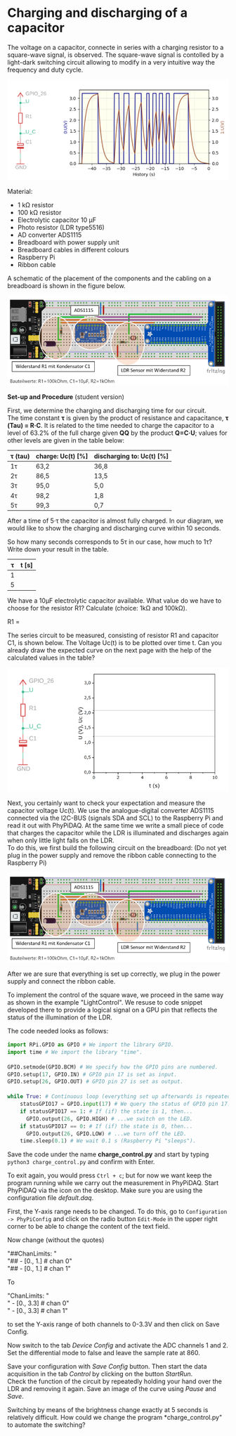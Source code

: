 # Charging and discharging of a capacitor

The voltage on a capacitor, connecte in series with a charging resistor 
to a square-wave signal, is observed. The square-wave signal is contolled
by a light-dark switching circuit allowing to modify in a very intuitive
way the frequency and duty  cycle.

![](images/CapacitorCharging.png)

Material:  

  - 1 kΩ resistor 
  - 100 kΩ resistor 
  - Electrolytic capacitor 10 μF
  - Photo resistor (LDR type5516)
  - AD converter ADS1115
  - Breadboard with power supply unit
  - Breadboard cables in different colours
  - Raspberry Pi
  - Ribbon cable

A schematic of the placement of the components and the cabling on a 
 breadboard is shown in the figure below. 

![](../Experimente/images/course/cap_fritzing.png)


**Set-up and Procedure** (student version)

First, we determine the charging and discharging time for our circuit.  
The time constant **τ** is given by the product of resistance and capacitance,
**τ (Tau) = R·C**. It is related to the time needed to charge the capacitor to a level
of 63.2% of the full charge given **QQ** by the product **Q=C·U**; values for other
levels are given in the table below:

| τ (tau) | charge: Uc(t) [%] | discharging to: Uc(t) [%] |
| --------| ------------------|-------------------------|
| 1τ | 63,2 |36,8 |
| 2τ | 86,5 |13,5 |
| 3τ | 95,0 |5,0 |
| 4τ | 98,2 |1,8 |
| 5τ | 99,3 |0,7 |

After a time of 5·τ the capacitor is almost fully charged. In our diagram, 
we would like to show the charging and discharging curve within 10 seconds.

So how many seconds corresponds to 5τ in our case, how much to 1τ?
Write down your result in the table.

| τ | t [s] |
| -------|-------|
| 1 | |
| 5 | |

We have a 10μF electrolytic capacitor available. What value do we have to choose 
for the resistor R1? Calculate (choice: 1k&Omega; and 100k&Omega;).

R1 =

The series circuit to be measured, consisting of resistor R1 and capacitor C1, is shown below. 
The Voltage Uc(t) is to be plotted over time t. Can you already draw the expected curve on the 
next page with the help of the calculated values in the table?

![](../Experimente/images/course/cap_schematics_diagramm.png)

Next, you certainly want to check your expectation and measure the capacitor voltage Uc(t). We 
use the analogue-digital converter ADS1115 connected via the I2C-BUS (signals SDA and SCL) to the 
Raspberry Pi and read it out with PhyPiDAQ. At the same time we write a small piece of code that charges the capacitor while the LDR is illuminated and discharges again when only little light 
falls on the LDR.  
To do this, we first build the following circuit on the breadboard: 
 (Do not yet plug in the power supply and remove the ribbon cable connecting to the Raspberry Pi)

![](../Experimente/images/course/cap_fritzing.png)

After we are sure that everything is set up correctly, we plug in the power supply and connect 
the ribbon cable. 


To implement the control of the square wave, we proceed in the same way as shown in the 
example "LightControl". We resuse to code snippet developed there to provide a logical signal
on a GPU pin that reflects the status of the illumination of the LDR. 

The code needed looks as follows: 

```python
import RPi.GPIO as GPIO # We import the library GPIO.
import time # We import the library "time".

GPIO.setmode(GPIO.BCM) # We specify how the GPIO pins are numbered.
GPIO.setup(17, GPIO.IN) # GPIO pin 17 is set as input.
GPIO.setup(26, GPIO.OUT) # GPIO pin 27 is set as output.

while True: # Continuous loop (everything set up afterwards is repeated).
	statusGPIO17 = GPIO.input(17) # We query the status of GPIO pin 17.
	if statusGPIO17 == 1: # If (if) the state is 1, then...
	  GPIO.output(26, GPIO.HIGH) # ...we switch on the LED.
	if statusGPIO17 == 0: # If (if) the state is 0, then...
	  GPIO.output(26, GPIO.LOW) # ...we turn off the LED.
	time.sleep(0.1) # We wait 0.1 s (Raspberry Pi "sleeps").
```

Save the code under the name **charge_control.py** and start by typing
``python3 charge_control.py`` and confirm with Enter.  

To exit again, you would press ``Ctrl + c``; but for now we want keep the program 
running while we carry out the measurement in PhyPiDAQ. 
Start PhyPiDAQ via the icon on the desktop. Make sure you are using the
configuration file *default.daq*.

First, the Y-axis range needs to be changed. 
To do this, go to ``Configuration -> PhyPiConfig`` and click on the radio button 
``Edit-Mode`` in the upper right corner to be able to change the content of the text field.

Now change (without the quotes)

"##ChanLimits: "  
"## - [0., 1.] # chan 0"   
"## - [0., 1.] # chan 1"  

To

"ChanLimits: "  
" - [0., 3.3] # chan 0"  
" - [0., 3.3] # chan 1"  

to set the Y-axis range of both channels to 0-3.3V and then click on Save Config. 

Now switch to the tab *Device Config* and activate the ADC channels 1 and 2. 
Set the differential mode to false and leave the sample rate at 860. 


Save your configuration with *Save Config* button. Then start the data acquisition 
in the tab *Control* by clicking on the button *StartRun*.  
Check the function of the circuit by 
repeatedly holding your hand over the LDR and removing it again. Save an image of the curve using 
*Pause* and *Save*. 


Switching by means of the brightness change exactly at 5 seconds is relatively difficult. 
How could we change the program *charge_control.py" to automate the switching? 

